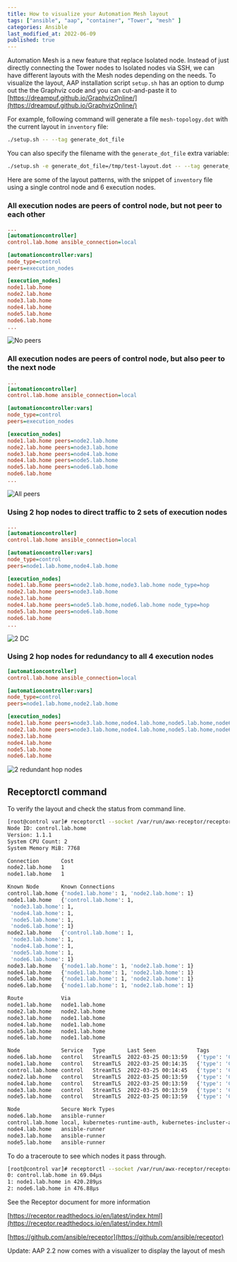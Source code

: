 ```yaml
---
title: How to visualize your Automation Mesh layout
tags: ["ansible", "aap", "container", "Tower", "mesh" ]
categories: Ansible
last_modified_at: 2022-06-09
published: true
---
```


Automation Mesh is a new feature that replace Isolated node.  Instead of just directly connecting the Tower nodes to Isolated nodes via SSH, we can have different layouts with the Mesh nodes depending on the needs.  To visualize the layout, AAP installation script `setup.sh` has an option to dump out the the Graphviz code and you can cut-and-paste it to [https://dreampuf.github.io/GraphvizOnline/](https://dreampuf.github.io/GraphvizOnline/) 

For example, following command will generate a file `mesh-topology.dot` with the current layout in `inventory` file:
````bash
./setup.sh -- --tag generate_dot_file
````
You can also specify the filename with the `generate_dot_file` extra variable:
```bash
./setup.sh -e generate_dot_file=/tmp/test-layout.dot -- --tag generate_dot_file
```

Here are some of the layout patterns, with the snippet of `inventory` file using a single control node and 6 execution nodes.

### All execution nodes are peers of control node, but not peer to each other
````ini
...
[automationcontroller]
control.lab.home ansible_connection=local

[automationcontroller:vars]
node_type=control
peers=execution_nodes

[execution_nodes]
node1.lab.home 
node2.lab.home
node3.lab.home
node4.lab.home
node5.lab.home
node6.lab.home 
...
````
![No peers](/assets/images/2022/2022-03-24-inventory-no-peers.png)

### All execution nodes are peers of control node, but also peer to the next node
````ini
...
[automationcontroller]
control.lab.home ansible_connection=local

[automationcontroller:vars]
node_type=control
peers=execution_nodes

[execution_nodes]
node1.lab.home peers=node2.lab.home
node2.lab.home peers=node3.lab.home
node3.lab.home peers=node4.lab.home
node4.lab.home peers=node5.lab.home
node5.lab.home peers=node6.lab.home
node6.lab.home 
...
````
![All peers](/assets/images/2022/2022-03-24-inventory-all-peers.png)

### Using 2 hop nodes to direct traffic to 2 sets of execution nodes
````ini
...
[automationcontroller]
control.lab.home ansible_connection=local

[automationcontroller:vars]
node_type=control
peers=node1.lab.home,node4.lab.home

[execution_nodes]
node1.lab.home peers=node2.lab.home,node3.lab.home node_type=hop
node2.lab.home peers=node3.lab.home
node3.lab.home 
node4.lab.home peers=node5.lab.home,node6.lab.home node_type=hop
node5.lab.home peers=node6.lab.home
node6.lab.home 
...
````
![2 DC](/assets/images/2022/2022-03-24-inventory-2dc-hop-peers.png)

### Using 2 hop nodes for redundancy to all 4 execution nodes
````ini
[automationcontroller]
control.lab.home ansible_connection=local

[automationcontroller:vars]
node_type=control
peers=node1.lab.home,node2.lab.home

[execution_nodes]
node1.lab.home peers=node3.lab.home,node4.lab.home,node5.lab.home,node6.lab.home node_type=hop
node2.lab.home peers=node3.lab.home,node4.lab.home,node5.lab.home,node6.lab.home node_type=hop
node3.lab.home 
node4.lab.home 
node5.lab.home 
node6.lab.home 
````
![2 redundant hop nodes](/assets/images/2022/2022-03-24-inventory-2hops-4peers.png)

## Receptorctl command
To verify the layout and check the status from command line.

````bash
[root@control var]# receptorctl --socket /var/run/awx-receptor/receptor.sock status
Node ID: control.lab.home
Version: 1.1.1
System CPU Count: 2
System Memory MiB: 7768

Connection       Cost
node2.lab.home   1
node1.lab.home   1

Known Node       Known Connections
control.lab.home {'node1.lab.home': 1, 'node2.lab.home': 1}
node1.lab.home   {'control.lab.home': 1,
 'node3.lab.home': 1,
 'node4.lab.home': 1,
 'node5.lab.home': 1,
 'node6.lab.home': 1}
node2.lab.home   {'control.lab.home': 1,
 'node3.lab.home': 1,
 'node4.lab.home': 1,
 'node5.lab.home': 1,
 'node6.lab.home': 1}
node3.lab.home   {'node1.lab.home': 1, 'node2.lab.home': 1}
node4.lab.home   {'node1.lab.home': 1, 'node2.lab.home': 1}
node5.lab.home   {'node1.lab.home': 1, 'node2.lab.home': 1}
node6.lab.home   {'node1.lab.home': 1, 'node2.lab.home': 1}

Route            Via
node1.lab.home   node1.lab.home
node2.lab.home   node2.lab.home
node3.lab.home   node1.lab.home
node4.lab.home   node1.lab.home
node5.lab.home   node1.lab.home
node6.lab.home   node1.lab.home

Node             Service   Type       Last Seen             Tags
node6.lab.home   control   StreamTLS  2022-03-25 00:13:59   {'type': 'Control Service'}
node1.lab.home   control   StreamTLS  2022-03-25 00:14:35   {'type': 'Control Service'}
control.lab.home control   StreamTLS  2022-03-25 00:14:45   {'type': 'Control Service'}
node2.lab.home   control   StreamTLS  2022-03-25 00:13:59   {'type': 'Control Service'}
node4.lab.home   control   StreamTLS  2022-03-25 00:13:59   {'type': 'Control Service'}
node3.lab.home   control   StreamTLS  2022-03-25 00:13:59   {'type': 'Control Service'}
node5.lab.home   control   StreamTLS  2022-03-25 00:13:59   {'type': 'Control Service'}

Node             Secure Work Types
node6.lab.home   ansible-runner
control.lab.home local, kubernetes-runtime-auth, kubernetes-incluster-auth
node4.lab.home   ansible-runner
node3.lab.home   ansible-runner
node5.lab.home   ansible-runner
````

To do a traceroute to see which nodes it pass through.
````bash
[root@control var]# receptorctl --socket /var/run/awx-receptor/receptor.sock traceroute node6.lab.home
0: control.lab.home in 69.04µs
1: node1.lab.home in 420.289µs
2: node6.lab.home in 476.88µs
````

See the Receptor document for more information

[https://receptor.readthedocs.io/en/latest/index.html](https://receptor.readthedocs.io/en/latest/index.html)

[https://github.com/ansible/receptor](https://github.com/ansible/receptor)

Update: AAP 2.2 now comes with a visualizer to display the layout of mesh